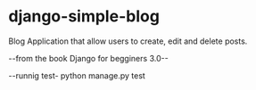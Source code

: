 # django-simple-blog
Blog Application that allow users to create, edit and delete posts.

--from the book Django for begginers 3.0--

--runnig test-
python manage.py test
